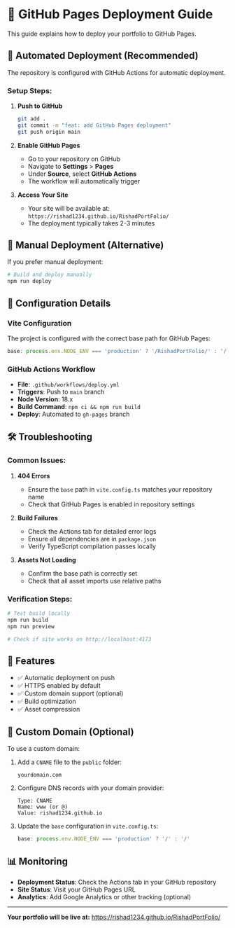 # 🚀 GitHub Pages Deployment Guide

This guide explains how to deploy your portfolio to GitHub Pages.

## 🎯 Automated Deployment (Recommended)

The repository is configured with GitHub Actions for automatic deployment.

### Setup Steps:

1. **Push to GitHub**
   ```bash
   git add .
   git commit -m "feat: add GitHub Pages deployment"
   git push origin main
   ```

2. **Enable GitHub Pages**
   - Go to your repository on GitHub
   - Navigate to **Settings** > **Pages**
   - Under **Source**, select **GitHub Actions**
   - The workflow will automatically trigger

3. **Access Your Site**
   - Your site will be available at: `https://rishad1234.github.io/RishadPortFolio/`
   - The deployment typically takes 2-3 minutes

## 🔧 Manual Deployment (Alternative)

If you prefer manual deployment:

```bash
# Build and deploy manually
npm run deploy
```

## 📝 Configuration Details

### Vite Configuration
The project is configured with the correct base path for GitHub Pages:
```typescript
base: process.env.NODE_ENV === 'production' ? '/RishadPortFolio/' : '/'
```

### GitHub Actions Workflow
- **File**: `.github/workflows/deploy.yml`
- **Triggers**: Push to `main` branch
- **Node Version**: 18.x
- **Build Command**: `npm ci && npm run build`
- **Deploy**: Automated to `gh-pages` branch

## 🛠️ Troubleshooting

### Common Issues:

1. **404 Errors**
   - Ensure the `base` path in `vite.config.ts` matches your repository name
   - Check that GitHub Pages is enabled in repository settings

2. **Build Failures**
   - Check the Actions tab for detailed error logs
   - Ensure all dependencies are in `package.json`
   - Verify TypeScript compilation passes locally

3. **Assets Not Loading**
   - Confirm the base path is correctly set
   - Check that all asset imports use relative paths

### Verification Steps:

```bash
# Test build locally
npm run build
npm run preview

# Check if site works on http://localhost:4173
```

## 🌟 Features

- ✅ Automatic deployment on push
- ✅ HTTPS enabled by default
- ✅ Custom domain support (optional)
- ✅ Build optimization
- ✅ Asset compression

## 🔗 Custom Domain (Optional)

To use a custom domain:

1. Add a `CNAME` file to the `public` folder:
   ```
   yourdomain.com
   ```

2. Configure DNS records with your domain provider:
   ```
   Type: CNAME
   Name: www (or @)
   Value: rishad1234.github.io
   ```

3. Update the `base` configuration in `vite.config.ts`:
   ```typescript
   base: process.env.NODE_ENV === 'production' ? '/' : '/'
   ```

## 📊 Monitoring

- **Deployment Status**: Check the Actions tab in your GitHub repository
- **Site Status**: Visit your GitHub Pages URL
- **Analytics**: Add Google Analytics or other tracking (optional)

---

**Your portfolio will be live at:** https://rishad1234.github.io/RishadPortFolio/
